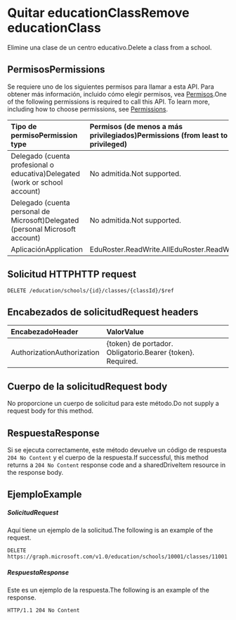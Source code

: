 # <a name="remove-educationclass"></a><span data-ttu-id="fed16-101">Quitar educationClass</span><span class="sxs-lookup"><span data-stu-id="fed16-101">Remove educationClass</span></span>

<span data-ttu-id="fed16-102">Elimine una clase de un centro educativo.</span><span class="sxs-lookup"><span data-stu-id="fed16-102">Delete a class from a school.</span></span>

## <a name="permissions"></a><span data-ttu-id="fed16-103">Permisos</span><span class="sxs-lookup"><span data-stu-id="fed16-103">Permissions</span></span>
<span data-ttu-id="fed16-p101">Se requiere uno de los siguientes permisos para llamar a esta API. Para obtener más información, incluido cómo elegir permisos, vea [Permisos](../../../concepts/permissions_reference.md).</span><span class="sxs-lookup"><span data-stu-id="fed16-p101">One of the following permissions is required to call this API. To learn more, including how to choose permissions, see [Permissions](../../../concepts/permissions_reference.md).</span></span>

|<span data-ttu-id="fed16-106">Tipo de permiso</span><span class="sxs-lookup"><span data-stu-id="fed16-106">Permission type</span></span>      | <span data-ttu-id="fed16-107">Permisos (de menos a más privilegiados)</span><span class="sxs-lookup"><span data-stu-id="fed16-107">Permissions (from least to most privileged)</span></span>              |
|:--------------------|:---------------------------------------------------------|
|<span data-ttu-id="fed16-108">Delegado (cuenta profesional o educativa)</span><span class="sxs-lookup"><span data-stu-id="fed16-108">Delegated (work or school account)</span></span> |  <span data-ttu-id="fed16-109">No admitida.</span><span class="sxs-lookup"><span data-stu-id="fed16-109">Not supported.</span></span>  |
|<span data-ttu-id="fed16-110">Delegado (cuenta personal de Microsoft)</span><span class="sxs-lookup"><span data-stu-id="fed16-110">Delegated (personal Microsoft account)</span></span> |  <span data-ttu-id="fed16-111">No admitida.</span><span class="sxs-lookup"><span data-stu-id="fed16-111">Not supported.</span></span>  |
|<span data-ttu-id="fed16-112">Aplicación</span><span class="sxs-lookup"><span data-stu-id="fed16-112">Application</span></span> | <span data-ttu-id="fed16-113">EduRoster.ReadWrite.All</span><span class="sxs-lookup"><span data-stu-id="fed16-113">EduRoster.ReadWrite.All</span></span> | 

## <a name="http-request"></a><span data-ttu-id="fed16-114">Solicitud HTTP</span><span class="sxs-lookup"><span data-stu-id="fed16-114">HTTP request</span></span>
<!-- { "blockType": "ignored" } -->
```http
DELETE /education/schools/{id}/classes/{classId}/$ref
```
## <a name="request-headers"></a><span data-ttu-id="fed16-115">Encabezados de solicitud</span><span class="sxs-lookup"><span data-stu-id="fed16-115">Request headers</span></span>
| <span data-ttu-id="fed16-116">Encabezado</span><span class="sxs-lookup"><span data-stu-id="fed16-116">Header</span></span>       | <span data-ttu-id="fed16-117">Valor</span><span class="sxs-lookup"><span data-stu-id="fed16-117">Value</span></span> |
|:---------------|:--------|
| <span data-ttu-id="fed16-118">Authorization</span><span class="sxs-lookup"><span data-stu-id="fed16-118">Authorization</span></span>  | <span data-ttu-id="fed16-p102">{token} de portador. Obligatorio.</span><span class="sxs-lookup"><span data-stu-id="fed16-p102">Bearer {token}. Required.</span></span>  |

## <a name="request-body"></a><span data-ttu-id="fed16-121">Cuerpo de la solicitud</span><span class="sxs-lookup"><span data-stu-id="fed16-121">Request body</span></span>
<span data-ttu-id="fed16-122">No proporcione un cuerpo de solicitud para este método.</span><span class="sxs-lookup"><span data-stu-id="fed16-122">Do not supply a request body for this method.</span></span>


## <a name="response"></a><span data-ttu-id="fed16-123">Respuesta</span><span class="sxs-lookup"><span data-stu-id="fed16-123">Response</span></span>
<span data-ttu-id="fed16-124">Si se ejecuta correctamente, este método devuelve un código de respuesta `204 No Content` y el cuerpo de la respuesta.</span><span class="sxs-lookup"><span data-stu-id="fed16-124">If successful, this method returns a `204 No Content` response code and a sharedDriveItem resource in the response body.</span></span>

## <a name="example"></a><span data-ttu-id="fed16-125">Ejemplo</span><span class="sxs-lookup"><span data-stu-id="fed16-125">Example</span></span>
##### <a name="request"></a><span data-ttu-id="fed16-126">Solicitud</span><span class="sxs-lookup"><span data-stu-id="fed16-126">Request</span></span>
<span data-ttu-id="fed16-127">Aquí tiene un ejemplo de la solicitud.</span><span class="sxs-lookup"><span data-stu-id="fed16-127">The following is an example of the request.</span></span>
<!-- {
  "blockType": "request",
  "name": "create_educationclass_from_educationschool"
}-->
```http
DELETE https://graph.microsoft.com/v1.0/education/schools/10001/classes/11001
```

##### <a name="response"></a><span data-ttu-id="fed16-128">Respuesta</span><span class="sxs-lookup"><span data-stu-id="fed16-128">Response</span></span>
<span data-ttu-id="fed16-129">Este es un ejemplo de la respuesta.</span><span class="sxs-lookup"><span data-stu-id="fed16-129">The following is an example of the response.</span></span> 

<!-- {
  "blockType": "response",
  "truncated": true,
  "@odata.type": "microsoft.graph.educationClass"
} -->
```http
HTTP/1.1 204 No Content
```

<!-- uuid: 8fcb5dbc-d5aa-4681-8e31-b001d5168d79
2015-10-25 14:57:30 UTC -->
<!-- {
  "type": "#page.annotation",
  "description": "Create educationClass",
  "keywords": "",
  "section": "documentation",
  "tocPath": ""
}-->